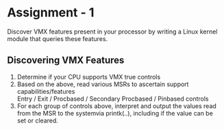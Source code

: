 # Assignment - 1  
Discover VMX features present in your processor by writing a Linux kernel module that queries these features.

## Discovering VMX Features  
  
1. Determine if your CPU supports VMX true controls  
2. Based on the above, read various MSRs to ascertain support capabilities/features  
   Entry / Exit / Procbased / Secondary Procbased / Pinbased controls  
3. For each group of controls above, interpret and output the values read from the MSR to the systemvia printk(..), 
   including if the value can be set or cleared.
